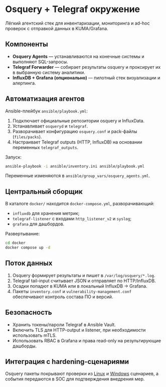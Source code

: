 # Osquery + Telegraf окружение

Лёгкий агентский стек для инвентаризации, мониторинга и ad-hoc проверок с отправкой данных в KUMA/Grafana.

## Компоненты
- **Osquery Agents** — устанавливаются на конечные системы и выполняют SQL-запросы.
- **Telegraf Forwarder** — собирает результаты osquery и проксирует их в выбранную систему аналитики.
- **InfluxDB + Grafana (опционально)** — пилотный стек визуализации и алертинга.

## Автоматизация агентов
Ansible-плейбук `ansible/playbook.yml`:
1. Подключает официальные репозитории osquery и InfluxData.
2. Устанавливает `osqueryd` и `telegraf`.
3. Разворачивает конфигурацию `osquery.conf` и pack-файлы (`files/packs`).
4. Настраивает Telegraf outputs (HTTP, InfluxDB) на основании переменных `telegraf_outputs`.

Запуск:
```bash
ansible-playbook -i ansible/inventory.ini ansible/playbook.yml
```
Переменные изменяются в `ansible/group_vars/osquery_agents.yml`.

## Центральный сборщик
В каталоге `docker/` находится `docker-compose.yml`, разворачивающий:
- `influxdb` для хранения метрик;
- `telegraf-listener` с входами `http_listener_v2` и `syslog`;
- `grafana` для дашбордов.

Развертывание:
```bash
cd docker
docker compose up -d
```

## Поток данных
1. Osquery формирует результаты и пишет в `/var/log/osquery/*.log`.
2. Telegraf tail-input считывает JSON и отправляет по HTTP/InfluxDB.
3. Осадки попадют в KUMA или в локальный InfluxDB -> Grafana.
4. Пакеты `inventory.conf` и `vulnerability-management.conf` обеспечивают контроль состава ПО и версий.

## Безопасность
- Хранить токены/пароли Telegraf в Ansible Vault.
- Включить TLS для HTTP-output и listener, при необходимости использовать mTLS.
- Использовать RBAC в Grafana и права read-only на результирующие дашборды.

## Интеграция с hardening-сценариями
Osquery пакеты покрывают проверки из [Linux](../../hardening-scenarios/linux.md) и [Windows](../../hardening-scenarios/windows.md) сценариев, а события передаются в SOC для подтверждения внедрения мер.
